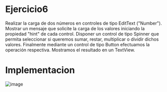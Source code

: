 # Ejercicio6
Realizar la carga de dos números en controles de tipo EditText ("Number"). Mostrar un mensaje que solicite la carga de los valores iniciando la propiedad "hint" de cada control. Disponer un control de tipo Spinner que permita seleccionar si queremos sumar, restar, multiplicar o dividir dichos valores. Finalmente mediante un control de tipo Button efectuamos la operación respectiva. Mostramos el resultado en un TextView.
# Implementacion

![image](https://user-images.githubusercontent.com/74840012/220824846-91784f0c-4c3a-4056-947c-6858bb9d01c8.png)
